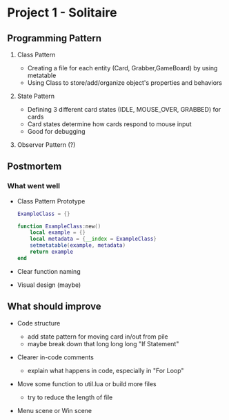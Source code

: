 # Project 1 - Solitaire

## Programming Pattern

1. Class Pattern

    - Creating a file for each entity (Card, Grabber,GameBoard) by using metatable
    - Using Class to store/add/organize object's properties and behaviors

2. State Pattern

    - Defining 3 different card states (IDLE, MOUSE_OVER, GRABBED) for cards
    - Card states determine how cards respond to mouse input
    - Good for debugging

3. Observer Pattern (?)

## Postmortem 

### What went well

- Class Pattern Prototype

    ```lua
    ExampleClass = {}

    function ExampleClass:new()
        local example = {}
        local metadata = {__index = ExampleClass}
        setmetatable(example, metadata)
        return example
    end
    ```

- Clear function naming

- Visual design (maybe)

## What should improve

- Code structure

    - add state pattern for moving card in/out from pile
    - maybe break down that long long long "If Statement"

- Clearer in-code comments

    - explain what happens in code, especially in "For Loop"

- Move some function to util.lua or build more files

    - try to reduce the length of file

- Menu scene or Win scene
